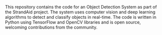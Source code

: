 This repository contains the code for an Object Detection System as part of the StrandAid project. The system uses computer vision and deep learning algorithms to detect and classify objects in real-time. The code is written in Python using TensorFlow and OpenCV libraries and is open source, welcoming contributions from the community.
